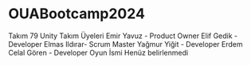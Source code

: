# OUABootcamp2024
Takım 79 Unity
Takım Üyeleri
Emir Yavuz - Product Owner
Elif Gedik - Developer
Elmas Ildırar- Scrum Master
Yağmur Yiğit - Developer
Erdem Celal Gören - Developer
Oyun İsmi
Henüz belirlenmedi
